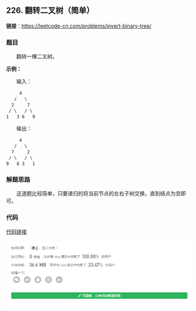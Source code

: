 ## 226. 翻转二叉树（简单）

**链接**：https://leetcode-cn.com/problems/invert-binary-tree/

### 题目

&emsp;&emsp;翻转一棵二叉树。

**示例：**

&emsp;&emsp;输入：

````
     4
   /   \
  2     7
 / \   / \
1   3 6   9
````

&emsp;&emsp;输出：

````
     4
   /   \
  7     2
 / \   / \
9   6 3   1
````
### 解题思路

&emsp;&emsp;这道题比较简单，只要递归的将当前节点的左右子树交换，直到结点为空即可。

### 代码

[代码链接](Solution.java)

![提交记录](226.png)